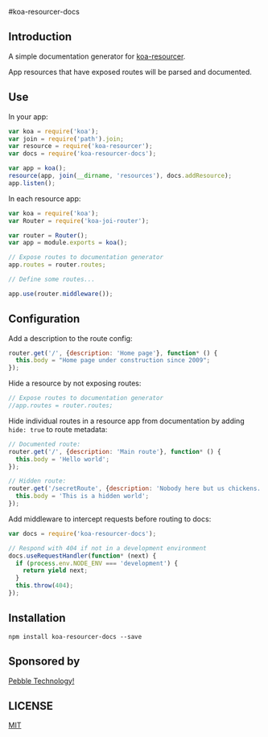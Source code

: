 #koa-resourcer-docs

## Introduction
A simple documentation generator for [koa-resourcer](https://github.com/pebble/koa-resourcer).

App resources that have exposed routes will be parsed and documented.

## Use
In your app:
```js
var koa = require('koa');
var join = require('path').join;
var resource = require('koa-resourcer');
var docs = require('koa-resourcer-docs');

var app = koa();
resource(app, join(__dirname, 'resources'), docs.addResource);
app.listen();
```

In each resource app:
```js
var koa = require('koa');
var Router = require('koa-joi-router');

var router = Router();
var app = module.exports = koa();

// Expose routes to documentation generator
app.routes = router.routes;

// Define some routes...

app.use(router.middleware());
```

## Configuration
Add a description to the route config:
```js
router.get('/', {description: 'Home page'}, function* () {
  this.body = "Home page under construction since 2009";
});
```

Hide a resource by not exposing routes:
```js
// Expose routes to documentation generator
//app.routes = router.routes;
```

Hide individual routes in a resource app from documentation by adding `hide: true` to route metadata:
```js
// Documented route:
router.get('/', {description: 'Main route'}, function* () {
  this.body = 'Hello world';
});

// Hidden route:
router.get('/secretRoute', {description: 'Nobody here but us chickens.', hide: true}, function* () {
  this.body = 'This is a hidden world';
});
```

Add middleware to intercept requests before routing to docs:
```js
var docs = require('koa-resourcer-docs');

// Respond with 404 if not in a development environment
docs.useRequestHandler(function* (next) {
  if (process.env.NODE_ENV === 'development') {
    return yield next;
  }
  this.throw(404);
});
```

## Installation
```
npm install koa-resourcer-docs --save
```

## Sponsored by

[Pebble Technology!](https://getpebble.com)

## LICENSE

[MIT](/LICENSE)
